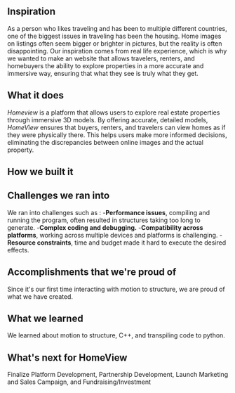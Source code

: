 ## Inspiration
As a person who likes traveling and has been to multiple different countries, one of the biggest issues in traveling has been the housing. Home images on listings often seem bigger or brighter in pictures, but the reality is often disappointing. Our inspiration comes from real life experience, which is why we wanted to make an website that allows travelers, renters, and homebuyers the ability to explore properties in a more accurate and immersive way, ensuring that what they see is truly what they get. 

## What it does
_Homeview_ is a platform that allows users to explore real estate properties through immersive 3D models. By offering accurate, detailed models, _HomeView_ ensures that buyers, renters, and travelers can view homes as if they were physically there. This helps users make more informed decisions, eliminating the discrepancies between online images and the actual property.
## How we built it

## Challenges we ran into
We ran into challenges such as :
-**Performance issues**, compiling and running the program, often resulted in structures taking too long to generate. 
-**Complex coding and debugging.**
-**Compatibility across platforms**, working across multiple devices and platforms is challenging.
-**Resource constraints**, time and budget made it hard to execute the desired effects.
## Accomplishments that we're proud of
Since it's our first time interacting with motion to structure, we are proud of what we have created. 
## What we learned
We learned about motion to structure, C++, and transpiling code to python. 
## What's next for HomeView
Finalize Platform Development, Partnership Development, Launch Marketing and Sales Campaign, and Fundraising/Investment